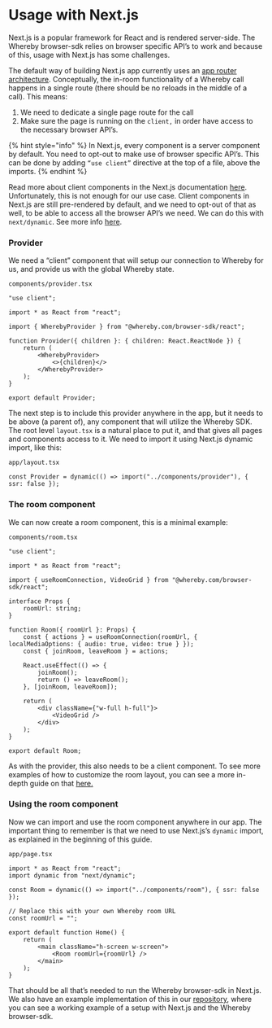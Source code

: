 # Usage with Next.js

Next.js is a popular framework for React and is rendered server-side. The Whereby browser-sdk relies on browser specific API’s to work and because of this, usage with Next.js has some challenges.&#x20;

The default way of building Next.js app currently uses an [app router architecture](https://nextjs.org/docs/app/building-your-application/routing#the-app-router). Conceptually, the in-room functionality of a Whereby call happens in a single route (there should be no reloads in the middle of a call). This means:

1. We need to dedicate a single page route for the call
2. Make sure the page is running on the `client,` in order have access to the necessary browser API’s.&#x20;

{% hint style="info" %}
In Next.js, every component is a server component by default. You need to opt-out to make use of browser specific API’s. This can be done by adding `“use client”` directive at the top of a file, above the imports.
{% endhint %}

Read more about client components in the Next.js documentation [here](https://nextjs.org/docs/app/building-your-application/rendering/client-components). Unfortunately, this is not enough for our use case. Client components in Next.js are still pre-rendered by default, and we need to opt-out of that as well, to be able to access all the browser API’s we need. We can do this with `next/dynamic`. See more info [here](https://nextjs.org/docs/app/building-your-application/optimizing/lazy-loading#nextdynamic).

### Provider

We need a “client” component that will setup our connection to Whereby for us, and provide us with the global Whereby state.

`components/provider.tsx`

```tsx
"use client";

import * as React from "react";

import { WherebyProvider } from "@whereby.com/browser-sdk/react";

function Provider({ children }: { children: React.ReactNode }) {
    return (
        <WherebyProvider>
            <>{children}</>
        </WherebyProvider>
    );
}

export default Provider;

```

The next step is to include this provider anywhere in the app, but it needs to be above (a parent of), any component that will utilize the Whereby SDK. The root level `layout.tsx` is a natural place to put it, and that gives all pages and components access to it. We need to import it using Next.js dynamic import, like this:

`app/layout.tsx`

```tsx
const Provider = dynamic(() => import("../components/provider"), { ssr: false });
```



### The room component

We can now create a room component, this is a minimal example:

`components/room.tsx`

```tsx
"use client";

import * as React from "react";

import { useRoomConnection, VideoGrid } from "@whereby.com/browser-sdk/react";

interface Props {
    roomUrl: string;
}

function Room({ roomUrl }: Props) {
    const { actions } = useRoomConnection(roomUrl, { localMediaOptions: { audio: true, video: true } });
    const { joinRoom, leaveRoom } = actions;

    React.useEffect(() => {
        joinRoom();
        return () => leaveRoom();
    }, [joinRoom, leaveRoom]);

    return (
        <div className={"w-full h-full"}>
            <VideoGrid />
        </div>
    );
}

export default Room;

```

As with the provider, this also needs to be a client component. To see more examples of how to customize the room layout,  you can see a more in-depth guide on that [here.](../../../whereby-101/create-your-video/in-a-web-page/using-whereby-react-hooks-build-a-telehealth-app.md)

### Using the room component

Now we can import and use the room component anywhere in our app. The important thing to remember is that we need to use Next.js’s `dynamic` import, as explained in the beginning of this guide.

`app/page.tsx`

```tsx
import * as React from "react";
import dynamic from "next/dynamic";

const Room = dynamic(() => import("../components/room"), { ssr: false });

// Replace this with your own Whereby room URL
const roomUrl = "";

export default function Home() {
    return (
        <main className="h-screen w-screen">
            <Room roomUrl={roomUrl} />
        </main>
    );
}

```

That should be all that’s needed to run the Whereby browser-sdk in Next.js. We also have an example implementation of this in our [repository](https://github.com/whereby/sdk/tree/main/apps/nextjs-example), where you can see a working example of a setup with Next.js and the Whereby browser-sdk.
